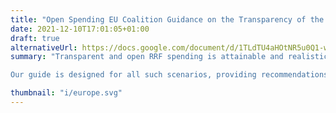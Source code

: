 ```yaml
---
title: "Open Spending EU Coalition Guidance on the Transparency of the RRF Spending"
date: 2021-12-10T17:01:05+01:00
draft: true
alternativeUrl: https://docs.google.com/document/d/1TLdTU4aHOtNR5u0Q1-wSNRWJ9PCNsqVT514141A5HZk/edit# 
summary: "Transparent and open RRF spending is attainable and realistic. To support the European Commission and Member States in establishing the right mechanisms for this, the Open Spending EU Coalition has come up with concrete, practical recommendations. These recommendations focus on exactly what should be published proactively, and how this information can be published to facilitate multi-stakeholder participation and monitoring.  

Our guide is designed for all such scenarios, providing recommendations which can form the basis of a new open spending initiative and/or serve to inform strengthening of pre-existing transparency. The document is open to public consultations. We welcome any feedback by adding a comment in the text by 20th December 2021." 

thumbnail: "i/europe.svg"
---
```


